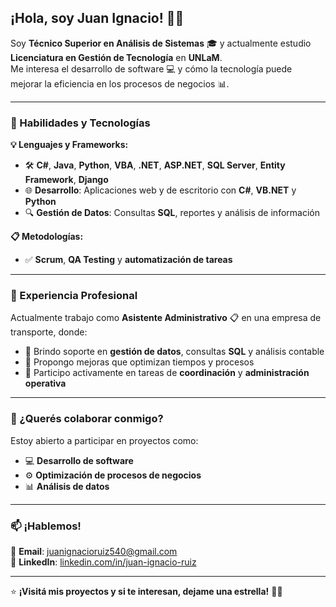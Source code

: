 ## **¡Hola, soy Juan Ignacio!** 👋🚀

Soy **Técnico Superior en Análisis de Sistemas** 🎓 y actualmente estudio **Licenciatura en Gestión de Tecnología** en **UNLaM**.  
Me interesa el desarrollo de software 💻 y cómo la tecnología puede mejorar la eficiencia en los procesos de negocios 📊.

---

### **🚀 Habilidades y Tecnologías**
**💡 Lenguajes y Frameworks:**
- 🛠 **C#**, **Java**, **Python**, **VBA**, **.NET**, **ASP.NET**, **SQL Server**, **Entity Framework**, **Django**  
- 🌐 **Desarrollo**: Aplicaciones web y de escritorio con **C#**, **VB.NET** y **Python**  
- 🔍 **Gestión de Datos**: Consultas **SQL**, reportes y análisis de información

**📋 Metodologías:**
- ✅ **Scrum**, **QA Testing** y **automatización de tareas**

---

### **💼 Experiencia Profesional**
Actualmente trabajo como **Asistente Administrativo** 📋 en una empresa de transporte, donde:
- 🧠 Brindo soporte en **gestión de datos**, consultas **SQL** y análisis contable  
- 🚀 Propongo mejoras que optimizan tiempos y procesos  
- 🤝 Participo activamente en tareas de **coordinación** y **administración operativa**

---

### **🤝 ¿Querés colaborar conmigo?**
Estoy abierto a participar en proyectos como:
- 💻 **Desarrollo de software**  
- ⚙️ **Optimización de procesos de negocios**  
- 📊 **Análisis de datos**

---

### **📫 ¡Hablemos!**
📩 **Email**: [juanignacioruiz540@gmail.com](mailto:juanignacioruiz540@gmail.com)  
💼 **LinkedIn**: [linkedin.com/in/juan-ignacio-ruiz](https://linkedin.com/in/juan-ignacio-ruiz)  


---

⭐ **¡Visitá mis proyectos y si te interesan, dejame una estrella!** 🌟✨


